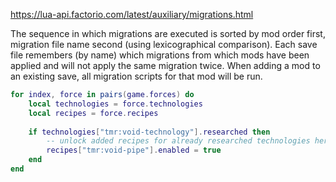 https://lua-api.factorio.com/latest/auxiliary/migrations.html

The sequence in which migrations are executed is sorted by mod order first,
migration file name second (using lexicographical comparison).
Each save file remembers (by name) which migrations from which mods have been applied
and will not apply the same migration twice.
When adding a mod to an existing save, all migration scripts for that mod will be run.

```lua
for index, force in pairs(game.forces) do
    local technologies = force.technologies
    local recipes = force.recipes
    
    if technologies["tmr:void-technology"].researched then
        -- unlock added recipes for already researched technologies here
        recipes["tmr:void-pipe"].enabled = true
    end
end
```
